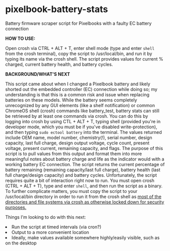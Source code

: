 # pixelbook-battery-stats
Battery firmware scraper script for Pixelbooks with a faulty EC battery connection

<b>HOW TO USE:</b>
<p>Open crosh via CTRL + ALT + T, enter shell mode (type and enter <code>shell</code> from the crosh terminal), copy the script to /usr/local/bin, and run it by typing its name via the crosh shell. The script provides values for current % charged, current battery health, and battery cycles.</p>


<b>BACKGROUND/WHAT'S NEXT</b>

<p>This script came about when I changed a Pixelbook battery and likely shorted out the embedded controller (EC) connection while doing so; my understanding is that this is a common risk and issue when replacing batteries on these models.
While the battery seems completely unrecognized by any GUI elements (like a shelf notification) or common ChromeOS shell (crosh) commands like battery_test, battery stats can still be retrieved by at least one commands via crosh. You can do this by logging into crosh by using CTL + ALT + T, typing shell (provided you're in developer mode, which you must be if you've disabled write-protection), and then typing <code>sudo ectool battery</code> into the terminal. The values returned include OEM name, model number, chemistry(!), serial number, design capacity, last full charge, design output voltage, cycle count, present voltage, present current, remaining capacity, and flags.
The purpose of this script is to pull values from this output and format them into more meaningful notes about battery charge and life as the indicator would with a working battery EC connection. The script returns the current percentage of battery remaining (remaining capacity/last full charge), battery health (last full charge/design capacity) and battery cycles.
Unfortunately, the script requires quite a bit of interaction right now to run. You must open crosh (CTRL + ALT + T), type and enter <code>shell</code>, and then run the script as a binary. To further complicate matters, you must copy the script to your /usr/local/bin directory in order to run it from the crosh shell as <a href=https://chromium.googlesource.com/chromiumos/docs/+/master/security/noexec_shell_scripts.md>most of the directories and file systems via crosh as otherwise locked down for security purposes.</a></p>
Things I'm looking to do with this next:
<p></p>
<li>Run the script at timed intervals (via cron?)</li>
<li>Output to a more convenient location</li>
<li>Ideally, make values available somewhere highly/easily visible, such as on the desktop</li>
